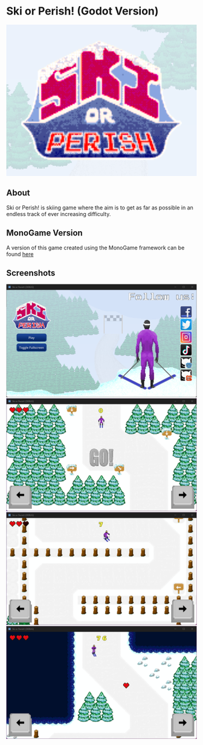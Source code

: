 # Ski or Perish! (Godot Version)

<img src="Readme/thumbnail.png">

## About

Ski or Perish! is skiing game where the aim is to get as far as possible in an endless track of ever increasing difficulty.

## MonoGame Version

A version of this game created using the MonoGame framework can be found [here](https://github.com/SleepingColossus/ski-or-perish-monogame )

## Screenshots

<img src="Readme/screenshot1.png">
<img src="Readme/screenshot2.png">
<img src="Readme/screenshot3.png">
<img src="Readme/screenshot4.png">
